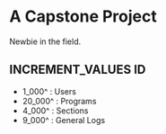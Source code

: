 # A Capstone Project

Newbie in the field.

## INCREMENT_VALUES ID

- 1_000^ : Users
- 20_000^ : Programs
- 4_000^ : Sections
- 9_000^ : General Logs
